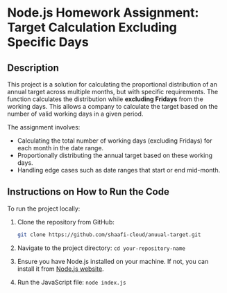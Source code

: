 # Node.js Homework Assignment: Target Calculation Excluding Specific Days

## Description

This project is a solution for calculating the proportional distribution of an annual target across multiple months, but with specific requirements. The function calculates the distribution while **excluding Fridays** from the working days. This allows a company to calculate the target based on the number of valid working days in a given period.

The assignment involves:
- Calculating the total number of working days (excluding Fridays) for each month in the date range.
- Proportionally distributing the annual target based on these working days.
- Handling edge cases such as date ranges that start or end mid-month.

## Instructions on How to Run the Code

To run the project locally:

1. Clone the repository from GitHub:

   ```bash
   git clone https://github.com/shaafi-cloud/anuual-target.git

2. Navigate to the project directory: `cd your-repository-name`

3. Ensure you have Node.js installed on your machine. If not, you can install it from [Node.js website](https://nodejs.org/).

4. Run the JavaScript file: `node index.js`


